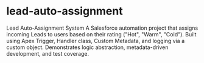 # lead-auto-assignment
Lead Auto-Assignment System A Salesforce automation project that assigns incoming Leads to users based on their rating ("Hot", "Warm", "Cold"). Built using Apex Trigger, Handler class, Custom Metadata, and logging via a custom object. Demonstrates logic abstraction, metadata-driven development, and test coverage.
